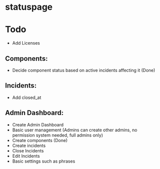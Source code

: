 # statuspage




# Todo
* Add Licenses


## Components:
* Decide component status based on active incidents affecting it (Done)


## Incidents:
* Add closed_at


## Admin Dashboard:
* Create Admin Dashboard
* Basic user management (Admins can create other admins, no permission system needed, full admins only)
* Create components (Done)
* Create incidents
* Close Incidents
* Edit Incidents
* Basic settings such as phrases
